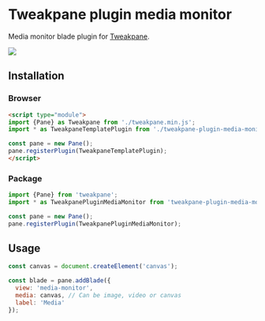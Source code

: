 # Tweakpane plugin media monitor

Media monitor blade plugin for [Tweakpane][tweakpane].

![](https://cosmicshelter.github.io/tweakpane-plugin-media-monitor/test/demo.png)

## Installation

### Browser
```html
<script type="module">
import {Pane} as Tweakpane from './tweakpane.min.js';
import * as TweakpaneTemplatePlugin from './tweakpane-plugin-media-monitor.min.js';

const pane = new Pane();
pane.registerPlugin(TweakpaneTemplatePlugin);
</script>
```


### Package
```js
import {Pane} from 'tweakpane';
import * as TweakpanePluginMediaMonitor from 'tweakpane-plugin-media-monitor';

const pane = new Pane();
pane.registerPlugin(TweakpanePluginMediaMonitor);
```


## Usage
```js
const canvas = document.createElement('canvas');

const blade = pane.addBlade({
  view: 'media-monitor',
  media: canvas, // Can be image, video or canvas
  label: 'Media'
});
```


[tweakpane]: https://github.com/cocopon/tweakpane/
